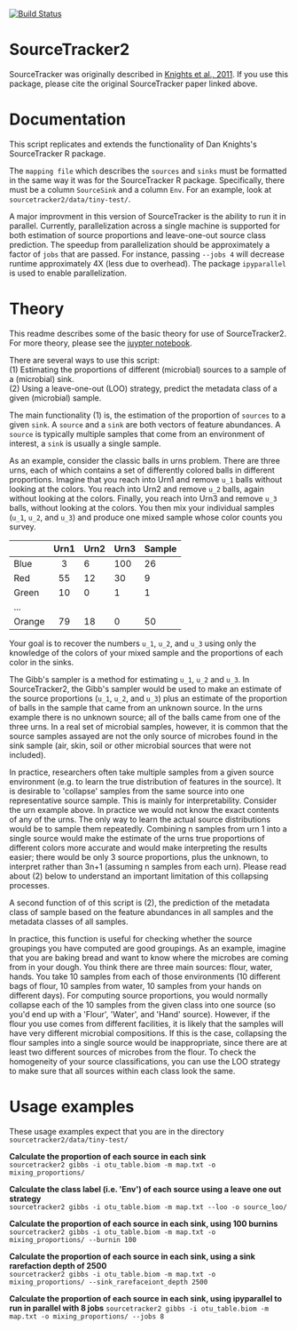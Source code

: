 [![Build Status](https://travis-ci.com/biota/sourcetracker2.svg?token=cRee6r8tqQgg7M8jqmie)](https://travis-ci.com/biota/sourcetracker2)

# SourceTracker2

SourceTracker was originally described in [Knights et al., 2011](http://www.ncbi.nlm.nih.gov/pubmed/21765408).
If you use this package, please cite the original SourceTracker paper linked 
above.

# Documentation

This script replicates and extends the functionality of Dan Knights's
SourceTracker R package.

The ``mapping file`` which describes the ``sources`` and ``sinks`` must be
formatted in the same way it was for the SourceTracker R package. Specifically, 
there must be a column ``SourceSink`` and a column ``Env``. For an example, look
at ``sourcetracker2/data/tiny-test/``. 

A major improvment in this version of SourceTracker is the ability to run it in parallel. 
Currently, parallelization across a single machine is
supported for both estimation of source proportions and leave-one-out source
class prediction. The speedup from parallelization should be approximately a 
factor of ``jobs`` that are passed. For instance, passing ``--jobs 4`` will
decrease runtime approximately 4X (less due to overhead). The package 
``ipyparallel`` is used to enable parallelization.

# Theory

This readme describes some of the basic theory for use of SourceTracker2. For
more theory, please see the [juypter notebook](https://github.com/biota/SourceTracker_rc/blob/master/ipynb/Sourcetracking%20using%20a%20Gibbs%20Sampler.ipynb).

There are several ways to use this script:  
 (1) Estimating the proportions of different (microbial) sources to a sample of
     a (microbial) sink.  
 (2) Using a leave-one-out (LOO) strategy, predict the metadata class of a
     given (microbial) sample.

The main functionality (1) is, the estimation of the proportion of `sources`
to a given `sink`. A `source` and a `sink` are both vectors of feature
abundances. A  `source` is typically multiple samples that come from
an environment of interest, a `sink` is usually a single sample. 

As an example, consider the classic balls in urns problem. There are three urns, each
of which contains a set of differently colored balls in different proportions.
Imagine that you reach into Urn1 and remove ``u_1`` balls without looking at the
colors. You reach into Urn2 and remove ``u_2`` balls, again without looking at
the colors. Finally, you reach into Urn3 and remove ``u_3`` balls, without
looking at the colors. You then mix your individual samples (``u_1``, ``u_2``,
and ``u_3``) and produce one mixed sample whose color counts you survey.

|        | Urn1 | Urn2 | Urn3 | Sample |
|--------|:----:|------|------|--------|
| Blue   |   3  | 6    | 100  | 26     |
| Red    |  55  | 12   | 30   | 9      |
| Green  |  10  | 0    | 1    | 1      |
| ...    |      |      |      |        |
| Orange | 79   | 18   | 0    | 50     |


Your goal is to recover the numbers ``u_1``, ``u_2``, and ``u_3`` using only the
knowledge of the colors of your mixed sample and the proportions of each color
in the sinks.

The Gibb's sampler is a method for estimating ``u_1``, ``u_2`` and ``u_3``. In
SourceTracker2, the Gibb's sampler would be used to make an
estimate of the source proportions (``u_1``, ``u_2``, and ``u_3``) plus an
estimate of the proportion of balls in the sample that came from an unknown
source. In the urns example there is no unknown source; all of the balls came from
one of the three urns. In a real set of microbial samples, however, it is common that the
source samples assayed are not the only source of microbes found in the sink
sample (air, skin, soil or other microbial sources that were not included).

In practice, researchers often take multiple samples from a given source
environment (e.g. to learn the true distribution of features in the source). It
is desirable to 'collapse' samples from the same source into one representative
source sample. This is mainly for interpretability. Consider the urn example
above. In practice we would not know the exact contents of any of the urns.
The only way to learn the actual source distributions would be to sample them
repeatedly. Combining n samples from urn 1 into a single source would make the
estimate of the urns true proportions of different colors more accurate and
would make interpreting the results easier; there would be only 3 source
proportions, plus the unknown, to interpret rather than 3n+1 (assuming n samples from each
urn). Please read about (2) below to understand an important
limitation of this collapsing processes.

A second function of of this script is (2), the prediction of the metadata class
of sample based on the feature abundances in all samples and the metadata
classes of all samples.

In practice, this function is useful for checking whether the source groupings
you have computed are good groupings. As an example, imagine that you are baking
bread and want to know where the microbes are coming from in your dough. 
You think there are three main sources: flour, water, hands. You take 10 samples
from each of those environments (10 different bags of flour, 10 samples from
water, 10 samples from your hands on different days). For computing source
proportions, you would normally collapse each of the 10 samples from the given 
class into one source (so you'd end up with a 'Flour', 'Water', and 'Hand'
source). However, if the flour you use comes from different facilities, it is
likely that the samples will have very different microbial compositions. If this is the
case, collapsing the flour samples into a single source would be inappropriate,
since there are at least two different sources of microbes from the
flour. To check the homogeneity of your source classifications, you can use the
LOO strategy to make sure that all sources within each class look the same.

# Usage examples

These usage examples expect that you are in the directory
``sourcetracker2/data/tiny-test/``

**Calculate the proportion of each source in each sink**  
``sourcetracker2 gibbs -i otu_table.biom -m map.txt -o mixing_proportions/``

**Calculate the class label (i.e. 'Env') of each source using a leave one out
strategy**  
``sourcetracker2 gibbs -i otu_table.biom -m map.txt --loo -o source_loo/``

**Calculate the proportion of each source in each sink, using 100 burnins** 
``sourcetracker2 gibbs -i otu_table.biom -m map.txt -o mixing_proportions/ --burnin 100``

**Calculate the proportion of each source in each sink, using a sink 
rarefaction depth of 2500**  
``sourcetracker2 gibbs -i otu_table.biom -m map.txt -o mixing_proportions/ --sink_rarefaceiont_depth 2500``

**Calculate the proportion of each source in each sink, using ipyparallel to run
in parallel with 8 jobs** 
``sourcetracker2 gibbs -i otu_table.biom -m map.txt -o mixing_proportions/ --jobs 8``


